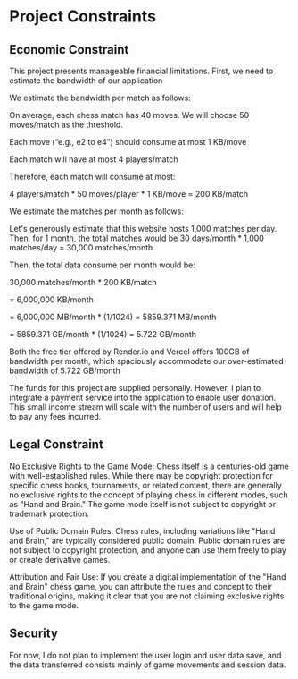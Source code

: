 # Project Constraints 

## Economic Constraint

This project presents manageable financial limitations. First, we need to estimate the bandwidth of our application 

We estimate the bandwidth per match as follows: 

On average, each chess match has 40 moves. We will choose 50 moves/match as the threshold. 

Each move (“e.g., e2 to e4”) should consume at most 1 KB/move 

Each match will have at most 4 players/match 

Therefore, each match will consume at most:  

4 players/match * 50 moves/player * 1 KB/move = 200 KB/match 

We estimate the matches per month as follows: 

Let's generously estimate that this website hosts 1,000 matches per day. Then, for 1 month, the total matches would be 30 days/month * 1,000 matches/day = 30,000 matches/month 

Then, the total data consume per month would be:  

30,000 matches/month * 200 KB/match  

= 6,000,000 KB/month 

= 6,000,000 MB/month * (1/1024) = 5859.371 MB/month 

= 5859.371 GB/month * (1/1024) = 5.722 GB/month 

 

Both the free tier offered by Render.io and Vercel offers 100GB of bandwidth per month, which spaciously accommodate our over-estimated bandwidth of 5.722 GB/month 

The funds for this project are supplied personally. However, I plan to integrate a payment service into the application to enable user donation. This small income stream will scale with the number of users and will help to pay any fees incurred. 

## Legal Constraint

No Exclusive Rights to the Game Mode: Chess itself is a centuries-old game with well-established rules. While there may be copyright protection for specific chess books, tournaments, or related content, there are generally no exclusive rights to the concept of playing chess in different modes, such as "Hand and Brain." The game mode itself is not subject to copyright or trademark protection. 

Use of Public Domain Rules: Chess rules, including variations like "Hand and Brain," are typically considered public domain. Public domain rules are not subject to copyright protection, and anyone can use them freely to play or create derivative games. 

Attribution and Fair Use: If you create a digital implementation of the "Hand and Brain" chess game, you can attribute the rules and concept to their traditional origins, making it clear that you are not claiming exclusive rights to the game mode. 

## Security 

For now, I do not plan to implement the user login and user data save, and the data transferred consists mainly of game movements and session data.  